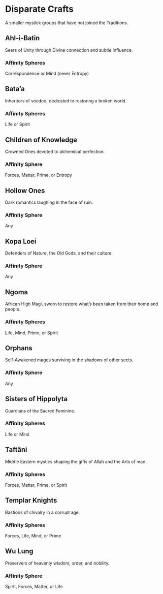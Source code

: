 # Disparate Crafts

A smaller mystick groups that have not joined the Traditions. 

## Ahl-i-Batin 

Seers of Unity through Divine connection and subtle influence. 

### Affinity Spheres

Correspondence or Mind (never Entropy)

## Bata’a 

Inheritors of voodoo, dedicated to restoring a broken world. 

### Affinity Spheres

Life or Spirit

## Children of Knowledge 

Crowned Ones devoted to alchemical perfection. 

### Affinity Sphere

Forces, Matter, Prime, or Entropy

## Hollow Ones 

Dark romantics laughing in the face of ruin.

### Affinity Sphere

Any

## Kopa Loei 

Defenders of Nature, the Old Gods, and their culture. 

### Affinity Sphere

Any

## Ngoma 

African High Magi, sworn to restore what’s been taken from their home and people. 

### Affinity Spheres

Life, Mind, Prime, or Spirit

## Orphans 

Self-Awakened mages surviving in the shadows of other sects. 

### Affinity Sphere

Any

## Sisters of Hippolyta 

Guardians of the Sacred Feminine. 

### Affinity Spheres

Life or Mind

## Taftâni 

Middle Eastern mystics shaping the gifts of Allah and the Arts of man.

### Affinity Spheres

Forces, Matter, Prime, or Spirit

## Templar Knights 

Bastions of chivalry in a corrupt age. 

### Affinity Spheres

Forces, Life, Mind, or Prime

## Wu Lung 

Preservers of heavenly wisdom, order, and nobility. 

### Affinity Sphere

Spirit, Forces, Matter, or Life
